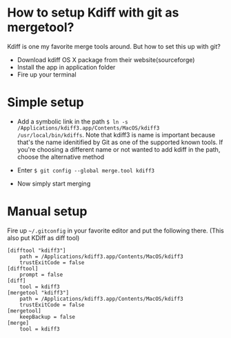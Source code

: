 # How to setup Kdiff with git as mergetool?

Kdiff is one my favorite merge tools around. But how to set this up with git?

- Download kdiff OS X package from their website(sourceforge)
- Install the app in application folder
- Fire up your terminal

# Simple setup

- Add a symbolic link in the path `$ ln -s /Applications/kdiff3.app/Contents/MacOS/kdiff3 /usr/local/bin/kdiffs`. Note that kdiff3 is name is important because that's the name idenitified by Git as one of the supported known tools. If you're choosing a different name or not wanted to add kdiff in the path, choose the alternative method

- Enter `$ git config --global merge.tool kdiff3`

- Now simply start merging

# Manual setup
Fire up `~/.gitconfig` in your favorite editor and put the following there. (This also put KDiff as diff tool)

```
[difftool "kdiff3"]
    path = /Applications/kdiff3.app/Contents/MacOS/kdiff3
    trustExitCode = false
[difftool]
    prompt = false
[diff]
    tool = kdiff3
[mergetool "kdiff3"]
    path = /Applications/kdiff3.app/Contents/MacOS/kdiff3
    trustExitCode = false
[mergetool]
    keepBackup = false
[merge]
    tool = kdiff3
```